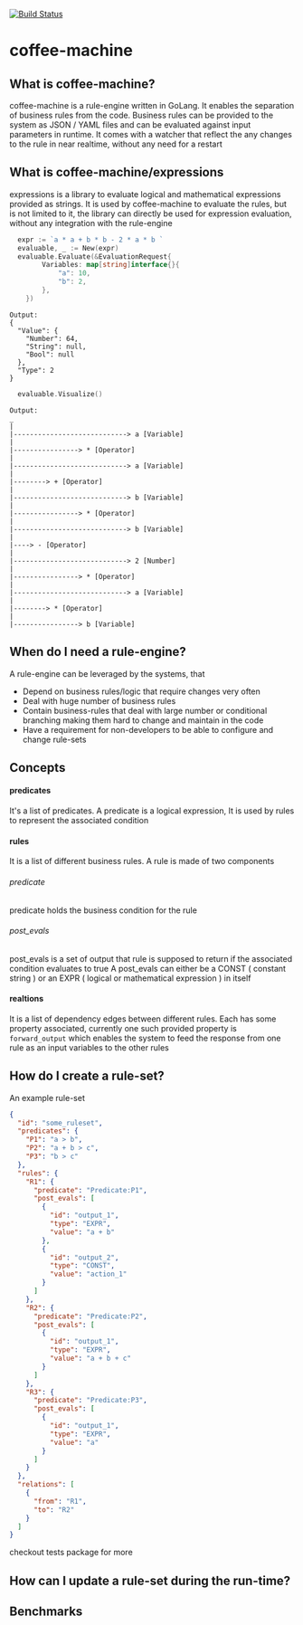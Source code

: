 [![Build Status](https://travis-ci.org/anshal21/coffee-machine.svg?branch=master)](https://travis-ci.org/anshal21/coffee-machine)

coffee-machine
====

What is coffee-machine?
--
coffee-machine is a rule-engine written in GoLang. It enables the separation of business rules from the code. Business rules can be provided to the system as JSON / YAML files and can be evaluated against input parameters in runtime. It comes with a watcher that reflect the any changes to the rule in near realtime, without any need for a restart

What is coffee-machine/expressions
--
expressions is a library to evaluate logical and mathematical expressions provided as strings. It is used by coffee-machine to evaluate the rules, but is not limited to it, the library can directly be used for expression evaluation, without any integration with the rule-engine

```go
  expr := `a * a + b * b - 2 * a * b `
  evaluable, _ := New(expr)
  evaluable.Evaluate(&EvaluationRequest{
		Variables: map[string]interface{}{
			"a": 10,
			"b": 2,
		},
	})
```
```
Output:
{
  "Value": {
    "Number": 64,
    "String": null,
    "Bool": null
  },
  "Type": 2
}
```

```go
  evaluable.Visualize()
```
```
Output:
_
|
|----------------------------> a [Variable]
|
|----------------> * [Operator]
|
|----------------------------> a [Variable]
|
|--------> + [Operator]
|
|----------------------------> b [Variable]
|
|----------------> * [Operator]
|
|----------------------------> b [Variable]
|
|----> - [Operator]
|
|----------------------------> 2 [Number]
|
|----------------> * [Operator]
|
|----------------------------> a [Variable]
|
|--------> * [Operator]
|
|----------------> b [Variable]
```


When do I need a rule-engine?
--
A rule-engine can be leveraged by the systems, that
- Depend on business rules/logic that require changes very often
- Deal with huge number of business rules
- Contain business-rules that deal with large number or conditional branching making
 them hard to change and maintain in the code
- Have a requirement for non-developers to be able to configure and change rule-sets

Concepts
--
#### predicates
It's a list of predicates. A predicate is a logical expression, It is used by rules to represent the associated condition

#### rules
It is a list of different business rules. A rule is made of two components
###### predicate
predicate holds the business condition for the rule
###### post_evals
post_evals is a set of output that rule is supposed to return if the associated condition evaluates to true
A post_evals can either be a CONST ( constant string ) or an EXPR ( logical or mathematical expression ) in itself


#### realtions
It is a list of dependency edges between different rules. Each has some property associated, currently one such provided property is
`forward_output` which enables the system to feed the response from one rule as an input variables to the other rules


How do I create a rule-set?
--

An example rule-set
```json
{
  "id": "some_ruleset",
  "predicates": {
    "P1": "a > b",
    "P2": "a + b > c",
    "P3": "b > c"
  },
  "rules": {
    "R1": {
      "predicate": "Predicate:P1",
      "post_evals": [
        {
          "id": "output_1",
          "type": "EXPR",
          "value": "a + b"
        },
        {
          "id": "output_2",
          "type": "CONST",
          "value": "action_1"
        }
      ]
    },
    "R2": {
      "predicate": "Predicate:P2",
      "post_evals": [
        {
          "id": "output_1",
          "type": "EXPR",
          "value": "a + b + c"
        }
      ]
    },
    "R3": {
      "predicate": "Predicate:P3",
      "post_evals": [
        {
          "id": "output_1",
          "type": "EXPR",
          "value": "a"
        }
      ]
    }
  },
  "relations": [
    {
      "from": "R1",
      "to": "R2"
    }
  ]
}
```


checkout tests package for more


How can I update a rule-set during the run-time?
--

Benchmarks
--